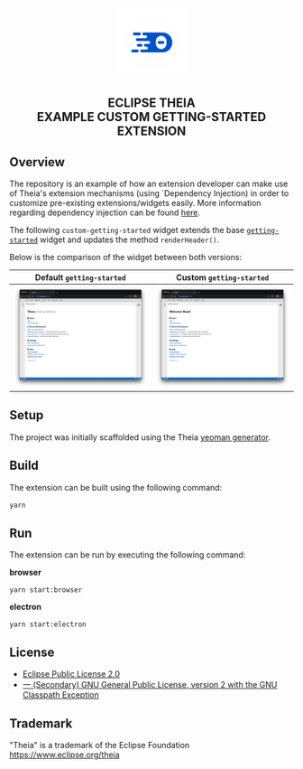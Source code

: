 <div align='center'>
<br />
<img src='./assets/logo.svg' alt='theia logo' width='125'>

<h2>ECLIPSE THEIA<br/>EXAMPLE CUSTOM GETTING-STARTED EXTENSION</h2>

</div>

## Overview

The repository is an example of how an extension developer can make use of Theia's extension mechanisms (using `Dependency Injection) in order to customize pre-existing extensions/widgets easily. More information regarding dependency injection can be found [here](https://theia-ide.org/docs/services_and_contributions/).

The following `custom-getting-started` widget extends the base
[`getting-started`](https://github.com/eclipse-theia/theia/blob/master/packages/getting-started/src/browser/getting-started-widget.tsx) widget and updates the method `renderHeader()`.

Below is the comparison of the widget between both versions:

| Default `getting-started` | Custom `getting-started` |
|:---:|:---:|
|<img src="./assets/before.png" alt="before" /> | <img src="./assets/after.png" alt="after" /> |

## Setup

The project was initially scaffolded using the Theia [yeoman generator](https://github.com/theia-ide/generator-theia-extension).

## Build

The extension can be built using the following command:

```bash
yarn
```

## Run

The extension can be run by executing the following command:

**browser**

```
yarn start:browser
```

**electron**

```
yarn start:electron
```

## License

- [Eclipse Public License 2.0](http://www.eclipse.org/legal/epl-2.0/)
- [一 (Secondary) GNU General Public License, version 2 with the GNU Classpath Exception](https://projects.eclipse.org/license/secondary-gpl-2.0-cp)

## Trademark
"Theia" is a trademark of the Eclipse Foundation
https://www.eclipse.org/theia
